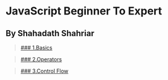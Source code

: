 # JavaScript Beginner To Expert
## By Shahadath Shahriar

> [### 1.Basics](https://github.com/shahadathshahriarakash/JavaScript-B-To-E/tree/master/Basics)

> [### 2.Operators](https://github.com/shahadathshahriarakash/JavaScript-B-To-E/tree/master/Operators)

> [### 3.Control Flow](https://github.com/shahadathshahriarakash/JavaScript-B-To-E/tree/master/Control-Flow)